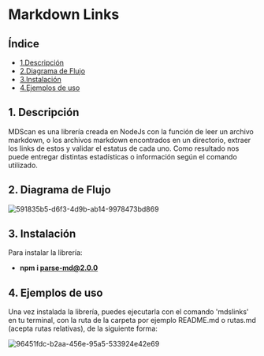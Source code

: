 # Markdown Links

## Índice

 * [1.Descripción](#1.-#Descripción)
 * [2.Diagrama de Flujo](#2.-#Diagrama-de-flujo)
 * [3.Instalación](#3.-#Instalación)
 * [4.Ejemplos de uso](#4.-#Ejemplos-de-uso)


## 1. Descripción
MDScan es una librería creada en NodeJs con la función de leer un archivo markdown, o los archivos markdown encontrados en un directorio, extraer los links de estos y validar el estatus de cada uno. Como resultado nos puede entregar distintas estadísticas o información según el comando utilizado.


## 2. Diagrama de Flujo
![591835b5-d6f3-4d9b-ab14-9978473bd869](https://user-images.githubusercontent.com/108200076/196059258-c5f8fada-c190-4b14-9988-f0fbb5b336ec.jpg)

## 3. Instalación

 Para instalar la librería: 

- **npm i parse-md@2.0.0** 

## 4. Ejemplos de uso

Una vez instalada la librería, puedes ejecutarla con el comando 'mdslinks' en tu terminal, con la ruta de la carpeta por ejemplo README.md o rutas.md (acepta rutas relativas), de la siguiente forma:

![96451fdc-b2aa-456e-95a5-533924e42e69](https://user-images.githubusercontent.com/108200076/196443913-24b0fbf0-99ca-4a60-b303-6afcea3b5b43.jpg)


